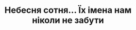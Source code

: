 ﻿---
title: Небесня сотня... Їх імена нам ніколи не забути
---

<youtube id="rXaSVPCRMvo"></youtube>